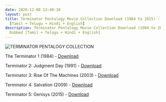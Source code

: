 ```yaml
---
date: 2020-12-08 13:40:10
layout: post
title: Terminator Pentalogy Movie Collection Download (1984 to 2015) - Dubbed
  [Tamil + Telugu + Hindi + English]
description: Terminator Pentalogy Movie Collection Download (1984 to 2015) -
  Dubbed [Tamil + Telugu + Hindi + English]
---
```

<!--StartFragment-->

![TERMINATOR PENTALOGY COLLECTION](https://3.bp.blogspot.com/-sI8vlyI6yXQ/WwF4prkF3lI/AAAAAAAABEs/d5DFlSlt07gnD389bVRvVehSbqbsPQLXgCLcBGAs/s1600/18-50-27-images.jpg)

<!--EndFragment-->

The Terminator 1 (1984) - [Download](https://hd.isaiminiweb.online/the-terminator-1984-movie-download-hd-tamilrockers/)


Terminator 2: Judgment Day (1991) - [Download](https://hd.isaiminiweb.online/terminator-2-judgment-day-1991/)


Terminator 3: Rise Of The Machines (2003) - [Download](https://hd.isaiminiweb.online/terminator-3-rise-of-the-machines-2003-movie-download-hd-tamilrockers/)


Terminator 4: Salvation (2009) - [Download](https://hd.isaiminiweb.online/terminator-4-salvation-2009-movie-download-hd-tamilrockers/)


Terminator 5: Genisys (2015) - [Download](https://hd.isaiminiweb.online/terminator-5-genisys-2015-movie-download-hd-tamilrockers/)